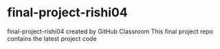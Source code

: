 # final-project-rishi04
final-project-rishi04 created by GitHub Classroom
This final project repo contains the latest project code  
